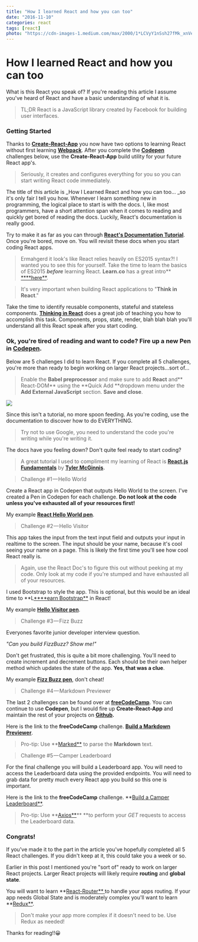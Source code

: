 ```yaml
---
title: "How I learned React and how you can too"
date: "2016-11-10"
categories: react
tags: [react]
photo: "https://cdn-images-1.medium.com/max/2000/1*LCVyY1nSsh27fMk_xnVeqw.png"
---
```


# How I learned React and how you can too

What is this React you speak of? If you're reading this article I assume you've heard of React and have a basic understanding of what it is.

> TL;DR React is a JavaScript library created by Facebook for building user interfaces.

### Getting Started

Thanks to [**Create-React-App**][1] you now have two options to learning React without first learning [**Webpack**][2]. After you complete the [**Codepen**][3] challenges below, use the **Create-React-App** build utility for your future React app's.

> Seriously, it creates and configures everything for you so you can start writing React code immediately.

The title of this article is \_How I Learned React and how you can too… \_so it's only fair I tell you how. Whenever I learn something new in programming, the logical place to start is with the docs. I, like most programmers, have a short attention span when it comes to reading and quickly get bored of reading the docs. Luckily, React's documentation is really good.

Try to make it as far as you can through [**React's Documentation Tutorial**][4]. Once you're bored, move on. You will revisit these docs when you start coding React apps.

> Ermahgerd it look's like React relies heavily on ES2015 syntax?! I wanted you to see this for yourself. Take the time to learn the basics of ES2015 **_before_** learning React. **Learn.co** has a great intro** [\*\***here\*\*][5].

> It's very important when building React applications to "**Think in React**."

Take the time to identify reusable components, stateful and stateless components. [**Thinking in React**][6] does a great job of teaching you how to accomplish this task. Components, props, state, render, blah blah blah you'll understand all this React speak after you start coding.

### Ok, you're tired of reading and want to code? Fire up a new Pen in [**Codepen**][3].

Below are 5 challenges I did to learn React. If you complete all 5 challenges, you're more than ready to begin working on larger React projects…sort of…

> Enable the **Babel preprocessor** and make sure to add **React** and** React-DOM** using the **Quick Add **dropdown menu under the **Add External JavaScript** section. **Save and close**.

![][7]

Since this isn't a tutorial, no more spoon feeding. As you're coding, use the documentation to discover how to do EVERYTHING.

> Try not to use Google, you need to understand the code you're writing while you're writing it.

The docs have you feeling down? Don't quite feel ready to start coding?

> A great tutorial I used to compliment my learning of React is [**React.js Fundamentals**][8] by [**Tyler McGinnis**][9]**.**

> Challenge #1 — Hello World

Create a React app in Codepen that outputs Hello World to the screen. I've created a Pen in Codepen for each challenge. **Do not look at the code unless you've exhausted all of your resources first!**

My example [**React Hello World pen**][10].

> Challenge #2 — Hello Visitor

This app takes the input from the text input field and outputs your input in realtime to the screen. The input should be your name, because it's cool seeing your name on a page. This is likely the first time you'll see how cool React really is.

> Again, use the React Doc's to figure this out without peeking at my code. Only look at my code if you're stumped and have exhausted all of your resources.

I used Bootstrap to style the app. This is optional, but this would be an ideal time to **L[\*\***earn Bootstrap\*\*][11] in React!

My example [**Hello Visitor pen**][12].

> Challenge #3 — Fizz Buzz

Everyones favorite junior developer interview question.

_"Can you build FizzBuzz? Show me!"_

Don't get frustrated, this is quite a bit more challenging. You'll need to create increment and decrement buttons. Each should be their own helper method which updates the state of the app. **Yes, that was a clue**.

My example [**Fizz Buzz pen**][13], don't cheat!

> Challenge #4 — Markdown Previewer

The last 2 challenges can be found over at [**freeCodeCamp**][14]. You can continue to use **Codepen**, but I would fire up **Create-React-App** and maintain the rest of your projects on [**Github**][15]**.**

Here is the link to the **freeCodeCamp** challenge. [**Build a Markdown Previewer**][16].

> Pro-tip: Use **[Marked**][17] to parse the **Markdown** text.

> Challenge #5 — Camper Leaderboard

For the final challenge you will build a Leaderboard app. You will need to access the Leaderboard data using the provided endpoints. You will need to grab data for pretty much every React app you build so this one is important.

Here is the link to the **freeCodeCamp** challenge. **[Build a Camper Leaderboard**][18].

> Pro-tip: Use **[Axios**][19]\*\* \*\*to perform your _GET_ requests to access the Leaderboard data.

### Congrats!

If you've made it to the part in the article you've hopefully completed all 5 React challenges. If you didn't keep at it, this could take you a week or so.

Earlier in this post I mentioned you're "sort of" ready to work on larger React projects. Larger React projects will likely require **routing** and **global state**.

You will want to learn **[React-Router** ][20]to handle your apps routing. If your app needs Global State and is moderately complex you'll want to learn **[Redux**][21].

> Don't make your app more complex if it doesn't need to be. Use Redux as needed!

Thanks for reading!!😀

[1]: https://github.com/facebookincubator/create-react-app
[2]: https://webpack.github.io/docs/
[3]: http://codepen.io/
[4]: https://facebook.github.io/react/tutorial/tutorial.html
[5]: https://learn.co/lessons/intro-to-es2015
[6]: https://facebook.github.io/react/docs/thinking-in-react.html
[7]: https://cdn-images-1.medium.com/max/1600/1*EAGZyyFKWlqirVqNKZ0tZQ.png
[8]: https://online.reacttraining.com/p/reactjsfundamentals
[9]: https://twitter.com/tylermcginnis33
[10]: http://codepen.io/sgroff04/pen/ObMVEE
[11]: http://getbootstrap.com/
[12]: http://codepen.io/sgroff04/full/zBYKLP/
[13]: http://codepen.io/sgroff04/full/LZYWBB/
[14]: https://www.freecodecamp.com/
[15]: https://github.com/
[16]: https://www.freecodecamp.com/challenges/build-a-markdown-previewer
[17]: https://github.com/chjj/marked
[18]: https://www.freecodecamp.com/challenges/build-a-camper-leaderboard
[19]: https://github.com/mzabriskie/axios
[20]: https://github.com/ReactTraining/react-router
[21]: http://redux.js.org/
